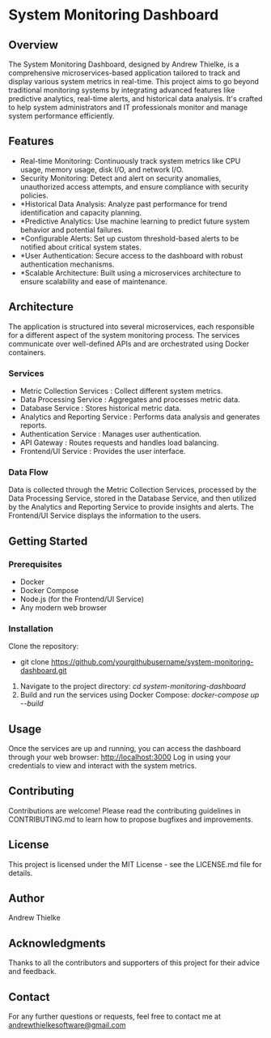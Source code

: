 # System Monitoring Dashboard

## Overview

The System Monitoring Dashboard, designed by Andrew Thielke, is a comprehensive microservices-based application tailored to track and display various system metrics in real-time. This project aims to go beyond traditional monitoring systems by integrating advanced features like predictive analytics, real-time alerts, and historical data analysis. It's crafted to help system administrators and IT professionals monitor and manage system performance efficiently.

## Features

- Real-time Monitoring: Continuously track system metrics like CPU usage, memory usage, disk I/O, and network I/O.
- Security Monitoring: Detect and alert on security anomalies, unauthorized access attempts, and ensure compliance with security policies.
- *Historical Data Analysis: Analyze past performance for trend identification and capacity planning.
- *Predictive Analytics: Use machine learning to predict future system behavior and potential failures.
- *Configurable Alerts: Set up custom threshold-based alerts to be notified about critical system states.
- *User Authentication: Secure access to the dashboard with robust authentication mechanisms.
- *Scalable Architecture: Built using a microservices architecture to ensure scalability and ease of maintenance.

## Architecture

The application is structured into several microservices, each responsible for a different aspect of the system monitoring process. The services communicate over well-defined APIs and are orchestrated using Docker containers.

### Services

- Metric Collection Services : Collect different system metrics.
- Data Processing Service : Aggregates and processes metric data.
- Database Service : Stores historical metric data.
- Analytics and Reporting Service : Performs data analysis and generates reports.
- Authentication Service : Manages user authentication.
- API Gateway : Routes requests and handles load balancing.
- Frontend/UI Service : Provides the user interface.

### Data Flow

Data is collected through the Metric Collection Services, processed by the Data Processing Service, stored in the Database Service, and then utilized by the Analytics and Reporting Service to provide insights and alerts. The Frontend/UI Service displays the information to the users.

## Getting Started

### Prerequisites

- Docker
- Docker Compose
- Node.js (for the Frontend/UI Service)
- Any modern web browser

### Installation

Clone the repository:

- git clone <https://github.com/yourgithubusername/system-monitoring-dashboard.git>

1. Navigate to the project directory:
*cd system-monitoring-dashboard*
2. Build and run the services using Docker Compose:
*docker-compose up --build*

## Usage

Once the services are up and running, you can access the dashboard through your web browser: <http://localhost:3000>
Log in using your credentials to view and interact with the system metrics.

## Contributing

Contributions are welcome! Please read the contributing guidelines in CONTRIBUTING.md to learn how to propose bugfixes and improvements.

## License

This project is licensed under the MIT License - see the LICENSE.md file for details.

## Author

Andrew Thielke

## Acknowledgments

Thanks to all the contributors and supporters of this project for their advice and feedback.

## Contact

For any further questions or requests, feel free to contact me at <andrewthielkesoftware@gmail.com>
